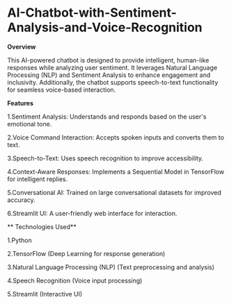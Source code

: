 # AI-Chatbot-with-Sentiment-Analysis-and-Voice-Recognition

**Overview**

This AI-powered chatbot is designed to provide intelligent, human-like responses while analyzing user sentiment. It leverages Natural Language Processing (NLP) and Sentiment Analysis to enhance engagement and inclusivity. Additionally, the chatbot supports speech-to-text functionality for seamless voice-based interaction.

**Features**

1.Sentiment Analysis: Understands and responds based on the user's emotional tone.

2.Voice Command Interaction: Accepts spoken inputs and converts them to text.

3.Speech-to-Text: Uses speech recognition to improve accessibility.

4.Context-Aware Responses: Implements a Sequential Model in TensorFlow for intelligent replies.

5.Conversational AI: Trained on large conversational datasets for improved accuracy.

6.Streamlit UI: A user-friendly web interface for interaction.


** Technologies Used**

1.Python

2.TensorFlow (Deep Learning for response generation)

3.Natural Language Processing (NLP) (Text preprocessing and analysis)

4.Speech Recognition (Voice input processing)

5.Streamlit (Interactive UI)

